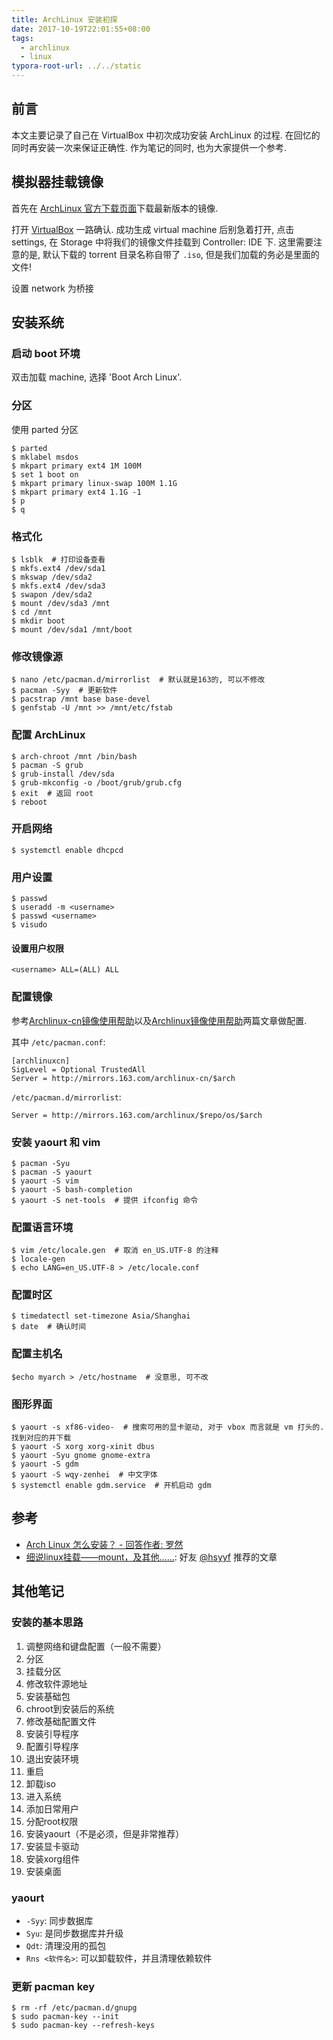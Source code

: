 ```yaml
---
title: ArchLinux 安装初探
date: 2017-10-19T22:01:55+08:00
tags:
  - archlinux
  - linux
typora-root-url: ../../static
---
```


## 前言

本文主要记录了自己在 VirtualBox 中初次成功安装 ArchLinux 的过程. 在回忆的同时再安装一次来保证正确性. 作为笔记的同时, 也为大家提供一个参考.

## 模拟器挂载镜像

首先在 [ArchLinux 官方下载页面](https://www.archlinux.org/download/)下载最新版本的镜像.

打开 [VirtualBox](https://www.virtualbox.org/) 一路确认. 成功生成 virtual machine 后别急着打开, 点击 settings, 在 Storage 中将我们的镜像文件挂载到 Controller: IDE 下. 这里需要注意的是, 默认下载的 torrent 目录名称自带了 `.iso`, 但是我们加载的务必是里面的文件!

设置 network 为桥接

## 安装系统

### 启动 boot 环境

双击加载 machine, 选择 'Boot Arch Linux'.

### 分区

使用 parted 分区

```shell
$ parted
$ mklabel msdos
$ mkpart primary ext4 1M 100M
$ set 1 boot on
$ mkpart primary linux-swap 100M 1.1G
$ mkpart primary ext4 1.1G -1
$ p
$ q
```

### 格式化

```shell
$ lsblk  # 打印设备查看
$ mkfs.ext4 /dev/sda1
$ mkswap /dev/sda2
$ mkfs.ext4 /dev/sda3
$ swapon /dev/sda2
$ mount /dev/sda3 /mnt
$ cd /mnt
$ mkdir boot
$ mount /dev/sda1 /mnt/boot
```

### 修改镜像源

```shell
$ nano /etc/pacman.d/mirrorlist  # 默认就是163的, 可以不修改
$ pacman -Syy  # 更新软件
$ pacstrap /mnt base base-devel
$ genfstab -U /mnt >> /mnt/etc/fstab
```

### 配置 ArchLinux

```shell
$ arch-chroot /mnt /bin/bash
$ pacman -S grub
$ grub-install /dev/sda
$ grub-mkconfig -o /boot/grub/grub.cfg
$ exit  # 返回 root
$ reboot
```

### 开启网络

```shell
$ systemctl enable dhcpcd
```

### 用户设置

```
$ passwd
$ useradd -m <username>
$ passwd <username>
$ visudo
```

#### 设置用户权限

```shell
<username> ALL=(ALL) ALL
```

### 配置镜像

参考[Archlinux-cn镜像使用帮助](http://mirrors.163.com/.help/archlinux-cn.html)以及[Archlinux镜像使用帮助](http://mirrors.163.com/.help/archlinux.html)两篇文章做配置.

其中 `/etc/pacman.conf`:

```shell
[archlinuxcn]
SigLevel = Optional TrustedAll
Server = http://mirrors.163.com/archlinux-cn/$arch
```

`/etc/pacman.d/mirrorlist`:

```shell
Server = http://mirrors.163.com/archlinux/$repo/os/$arch
```

### 安装 yaourt 和 vim

```shell
$ pacman -Syu
$ pacman -S yaourt
$ yaourt -S vim
$ yaourt -S bash-completion
$ yaourt -S net-tools  # 提供 ifconfig 命令
```


### 配置语言环境

```shell
$ vim /etc/locale.gen  # 取消 en_US.UTF-8 的注释
$ locale-gen
$ echo LANG=en_US.UTF-8 > /etc/locale.conf
```

### 配置时区

```shell
$ timedatectl set-timezone Asia/Shanghai
$ date  # 确认时间
```

### 配置主机名

```shell
$echo myarch > /etc/hostname  # 没意思, 可不改
```

### 图形界面

```shell
$ yaourt -s xf86-video-  # 搜索可用的显卡驱动, 对于 vbox 而言就是 vm 打头的. 找到对应的并下载
$ yaourt -S xorg xorg-xinit dbus
$ yaourt -Syu gnome gnome-extra
$ yaourt -S gdm
$ yaourt -S wqy-zenhei  # 中文字体
$ systemctl enable gdm.service  # 开机启动 gdm
```


## 参考

- [Arch Linux 怎么安装？ - 回答作者: 罗然](https://zhihu.com/question/21427410/answer/68411166)
- [细说linux挂载——mount，及其他……](https://forum.ubuntu.com.cn/viewtopic.php?f=120&t=257333): 好友 [@hsyyf](https://github.com/hsyyf) 推荐的文章


## 其他笔记

### 安装的基本思路

1. 调整网络和键盘配置（一般不需要）
2. 分区
3. 挂载分区
4. 修改软件源地址
5. 安装基础包
6. chroot到安装后的系统
7. 修改基础配置文件
8. 安装引导程序
9. 配置引导程序
10. 退出安装环境
11. 重启
12. 卸载iso
13. 进入系统
14. 添加日常用户
15. 分配root权限
16. 安装yaourt（不是必须，但是非常推荐）
17. 安装显卡驱动
18. 安装xorg组件
19. 安装桌面

### yaourt

- `-Syy`: 同步数据库
- `Syu`: 是同步数据库并升级
- `Qdt`: 清理没用的孤包
- `Rns <软件名>`: 可以卸载软件，并且清理依赖软件

### 更新 pacman key

```shell
$ rm -rf /etc/pacman.d/gnupg
$ sudo pacman-key --init
$ sudo pacman-key --refresh-keys
```
